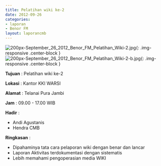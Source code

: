 ```yaml
---
title: Pelatihan wiki ke-2
date: 2012-09-26
categories:
- laporan
- Benor FM
layout: laporancmb
---
```

	
![200px-September_26_2012_Benor_FM_Pelatihan_Wiki-2.jpg](/uploads/200px-September_26_2012_Benor_FM_Pelatihan_Wiki-2.jpg){: .img-responsive .center-block }	
![200px-September_26_2012_Benor_FM_Pelatihan_Wiki-2-b.jpg](/uploads/200px-September_26_2012_Benor_FM_Pelatihan_Wiki-2-b.jpg){: .img-responsive .center-block }	
	
**Tujuan** :	Pelatihan wiki ke-2
	
**Lokasi** :	Kantor KKI WARSI
	
**Alamat** : 	Telanai Pura Jambi
	
**Jam** :	09.00 - 17.00 WIB
	
**Hadir** :
*	Andi Agustanis
*	Hendra CMB

**Ringkasan** :	
*	Dipahaminya tata cara pelaporan wiki dengan benar dan lancar
*	Laporan Aktivitas terdokumentasi dengan sistematis
*	Lebih memahami pengoperasian media WIKI
